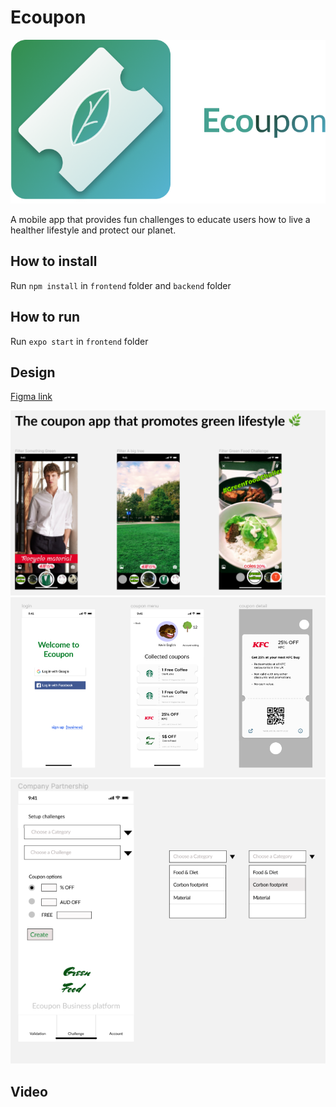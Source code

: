 # Ecoupon

![img](img/logo-name.png "App logo")

A mobile app that provides fun challenges to educate users how to live a healther lifestyle and protect our planet.

## How to install

Run `npm install` in `frontend` folder and `backend` folder

## How to run

Run `expo start` in `frontend` folder

## Design

[Figma link](https://www.figma.com/file/covtt4QlVjNlk8N2g7VgR0/Solarpunk?node-id=0%3A11130)

![img](img/1.png "App logo")
![img](img/2.png "App logo")
![img](img/3.png "App logo")

## Video
